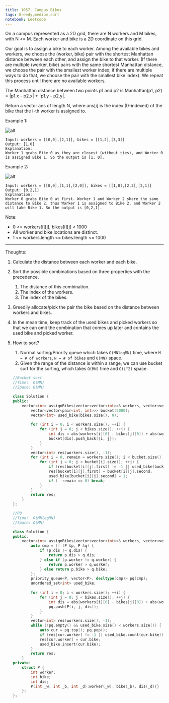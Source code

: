 ```yaml
---
title: 1057. Campus Bikes
tags: Greedy,medium,sort
notebook: Leetcode
---
```


On a campus represented as a 2D grid, there are N workers and M bikes, with N <= M. Each worker and bike is a 2D coordinate on this grid.

Our goal is to assign a bike to each worker. Among the available bikes and workers, we choose the (worker, bike) pair with the shortest Manhattan distance between each other, and assign the bike to that worker. (If there are multiple (worker, bike) pairs with the same shortest Manhattan distance, we choose the pair with the smallest worker index; if there are multiple ways to do that, we choose the pair with the smallest bike index). We repeat this process until there are no available workers.

The Manhattan distance between two points p1 and p2 is Manhattan(p1, p2) = |p1.x - p2.x| + |p1.y - p2.y|.

Return a vector ans of length N, where ans[i] is the index (0-indexed) of the bike that the i-th worker is assigned to.

 

Example 1:

![alt](https://assets.leetcode.com/uploads/2019/03/06/1261_example_1_v2.png)
```
Input: workers = [[0,0],[2,1]], bikes = [[1,2],[3,3]]
Output: [1,0]
Explanation: 
Worker 1 grabs Bike 0 as they are closest (without ties), and Worker 0 is assigned Bike 1. So the output is [1, 0].
```

Example 2:

![alt](https://assets.leetcode.com/uploads/2019/03/06/1261_example_2_v2.png)
```
Input: workers = [[0,0],[1,1],[2,0]], bikes = [[1,0],[2,2],[2,1]]
Output: [0,2,1]
Explanation: 
Worker 0 grabs Bike 0 at first. Worker 1 and Worker 2 share the same distance to Bike 2, thus Worker 1 is assigned to Bike 2, and Worker 2 will take Bike 1. So the output is [0,2,1].
```

Note:

- 0 <= workers[i][j], bikes[i][j] < 1000
- All worker and bike locations are distinct.
- 1 <= workers.length <= bikes.length <= 1000

----------
Thoughts:
1. Calculate the distance between each worker and each bike.
2. Sort the possible combinations based on three properties with the precedence.
   1. The distance of this combination.
   2. The index of the workers.
   3. The index of the bikes.
3. Greedily allocate/pick the pair the bike based on the distance between workers and bikes.
4. In the mean time, keep track of the used bikes and picked workers so that we can omit the combination that comes up later and contains the used bike and picked worker.
5. How to sort?
   1. Normal sorting/Priority queue which takes `O(MNlogMN)` time, where `M = # of workers`, `N = # of bikes` and `O(MN)` space.
   2. Given the range of the distance is within a range, we can use bucket sort for the sorting, which takes `O(MN)` time and `O(L^2)` space.

    ```c++
    //Bucket sort
    //Time:  O(MN)
    //Space: O(MN)

    class Solution {
    public:
        vector<int> assignBikes(vector<vector<int>>& workers, vector<vector<int>>& bikes) {
            vector<vector<pair<int, int>>> bucket(2000);
            vector<int> used_bike(bikes.size(), 0);
            
            for (int i = 0; i < workers.size(); ++i) {
                for (int j = 0; j < bikes.size(); ++j) {
                    int dis = abs(workers[i][0] - bikes[j][0]) + abs(workers[i][1] - bikes[j][1]);
                    bucket[dis].push_back({i, j});
                }
            }
            vector<int> res(workers.size(), -1);
            for (int i = 0, remain = workers.size(); i < bucket.size() && remain; ++i) {
                for (int j = 0; j < bucket[i].size(); ++j) {
                    if (res[bucket[i][j].first] != -1 || used_bike[bucket[i][j].second]) continue;
                    res[bucket[i][j].first] = bucket[i][j].second;
                    used_bike[bucket[i][j].second] = 1;
                    if (--remain == 0) break;
                }
            }
            return res;
        }
    };
    ```

    ```c++
    //PQ
    //Time:  O(MNlogMN)
    //Space: O(MN)

    class Solution {
    public:
        vector<int> assignBikes(vector<vector<int>>& workers, vector<vector<int>>& bikes) {
            auto cmp = [] (P &p, P &q) {
                if (p.dis != q.dis) {
                    return p.dis > q.dis;
                } else if (p.worker != q.worker) {
                    return p.worker > q.worker;
                } else return p.bike > q.bike;
            };
            priority_queue<P, vector<P>, decltype(cmp)> pq(cmp);
            unordered_set<int> used_bike;
            
            for (int i = 0; i < workers.size(); ++i) {
                for (int j = 0; j < bikes.size(); ++j) {
                    int dis = abs(workers[i][0] - bikes[j][0]) + abs(workers[i][1] - bikes[j][1]);
                    pq.push(P(i, j, dis));
                }
            }
            vector<int> res(workers.size(), -1);
            while (!pq.empty() && used_bike.size() < workers.size()) {
                auto cur = pq.top(); pq.pop();
                if (res[cur.worker] != -1 || used_bike.count(cur.bike)) continue;
                res[cur.worker] = cur.bike;
                used_bike.insert(cur.bike);
            }
            return res;
        }
    private:
        struct P {
            int worker;
            int bike;
            int dis;
            P(int _w, int _b, int _d):worker(_w), bike(_b), dis(_d){}
        };
    };
    ```